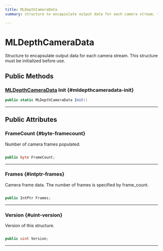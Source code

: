 ```yaml
---
title: MLDepthCameraData
summary: structure to encapsulate output data for each camera stream. this structure must be initialized before use. 

---
```


# MLDepthCameraData




Structure to encapsulate output data for each camera stream. This structure must be initialized before use.   





## Public Methods

### [MLDepthCameraData](/versioned_docs/version-31-Aug-2023/unity-api/api/UnityEngine.XR.MagicLeap/MLDepthCamera/NativeBindings/UnityEngine.XR.MagicLeap.MLDepthCamera.NativeBindings.MLDepthCameraData.md) Init {#mldepthcameradata-init}

```csharp
public static MLDepthCameraData Init()
```






-----------

## Public Attributes

### FrameCount {#byte-framecount}

Number of camera frames populated. 

```csharp

public byte FrameCount;

```






-----------

### Frames {#intptr-frames}

Camera frame data. The number of frames is specified by frame&#95;count. 

```csharp

public IntPtr Frames;

```






-----------

### Version {#uint-version}

Version of this structure. 

```csharp

public uint Version;

```






-----------


